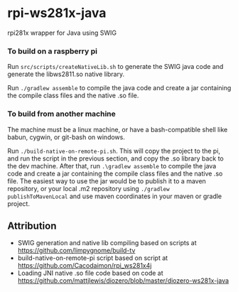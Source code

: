 # rpi-ws281x-java
rpi281x wrapper for Java using SWIG

### To build on a raspberry pi

Run `src/scripts/createNativeLib.sh` to generate the SWIG java code and generate the libws2811.so native library.

Run `./gradlew assemble` to compile the java code and create a jar containing the compile class files and the native .so file.

### To build from another machine

The machine must be a linux machine, or have a bash-compatible shell like babun, cygwin, or git-bash on windows.

Run `./build-native-on-remote-pi.sh`.  This will copy the project to the pi, and run the script in the previous section, and copy the .so library back to the dev machine. After that, run `.\gradlew assemble` to compile the java code and create a jar containing the compile class files and the native .so file.  The easiest way to use the jar would be to publish it to a maven repository, or your local .m2 repository using `./gradlew publishToMavenLocal` and use maven coordinates in your maven or gradle project. 

Attribution
-----------
* SWIG generation and native lib compiling based on scripts at https://github.com/limpygnome/build-tv
* build-native-on-remote-pi script based on script at https://github.com/Cacodaimon/rpi_ws281x4j
* Loading JNI native .so file code based on code at https://github.com/mattjlewis/diozero/blob/master/diozero-ws281x-java
